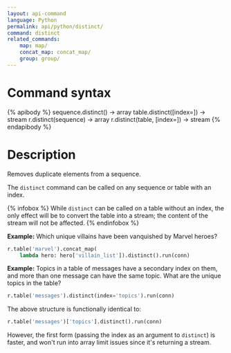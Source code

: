 ```yaml
---
layout: api-command
language: Python
permalink: api/python/distinct/
command: distinct
related_commands:
    map: map/
    concat_map: concat_map/
    group: group/
---
```


# Command syntax #

{% apibody %}
sequence.distinct() &rarr; array
table.distinct([index=<indexname>]) &rarr; stream
r.distinct(sequence) &rarr; array
r.distinct(table, [index=<indexname>]) &rarr; stream
{% endapibody %}

# Description #

Removes duplicate elements from a sequence.

The `distinct` command can be called on any sequence or table with an index.

{% infobox %}
While `distinct` can be called on a table without an index, the only effect will be to convert the table into a stream; the content of the stream will not be affected.
{% endinfobox %}

__Example:__ Which unique villains have been vanquished by Marvel heroes?

```py
r.table('marvel').concat_map(
    lambda hero: hero['villain_list']).distinct().run(conn)
```

__Example:__ Topics in a table of messages have a secondary index on them, and more than one message can have the same topic. What are the unique topics in the table?

```py
r.table('messages').distinct(index='topics').run(conn)
```

The above structure is functionally identical to:

```py
r.table('messages')['topics'].distinct().run(conn)
```

However, the first form (passing the index as an argument to `distinct`) is faster, and won't run into array limit issues since it's returning a stream.
